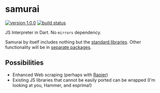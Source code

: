 # samurai


[![version 1.0.0](https://img.shields.io/badge/pub-v1.0.0-brightgreen.svg)](https://pub.dartlang.org/packages/samurai)
[![build status](https://travis-ci.org/thosakwe/samurai.svg)](https://travis-ci.org/thosakwe/samurai)

JS Interpreter in Dart. No `mirrors` dependency.

Samurai by itself includes nothing but the [standard libraries](https://developer.mozilla.org/en-US/docs/Web/JavaScript/Reference/Global_Objects).
Other functionality will be in [separate packages](https://pub.dartlang.org/search?q=samurai).

## Possibilities
* Enhanced Web scraping (perhaps with [Rapier](https://github.com/thosakwe/rapier))
* Existing JS libraries that cannot be easily ported can be wrapped
(I'm looking at you, Hammer, and esprima!)